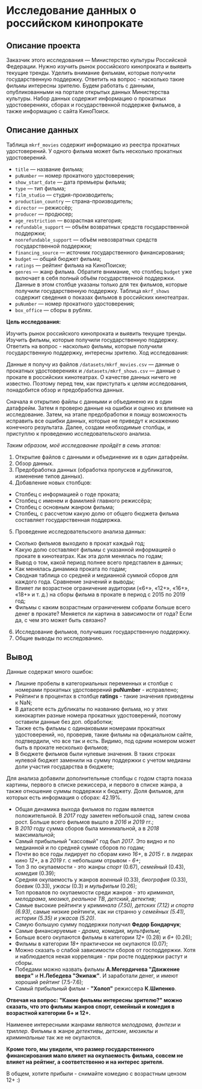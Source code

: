 # Исследование данных о российском кинопрокате
## Описание проекта

Заказчик этого исследования — Министерство культуры Российской Федерации. Нужно изучить рынок российского кинопроката и выявить текущие тренды. Уделить внимание фильмам, которые получили государственную поддержку. Ответить на вопрос - насколько такие фильмы интересны зрителю. Будем работать с данными, опубликованными на портале открытых данных Министерства культуры. Набор данных содержит информацию о прокатных удостоверениях, сборах и государственной поддержке фильмов, а также информацию с сайта КиноПоиск.

## Описание данных
Таблица `mkrf_movies` содержит информацию из реестра прокатных удостоверений. У одного фильма может быть несколько прокатных удостоверений. 
- `title` — название фильма;
- `puNumber` — номер прокатного удостоверения;
- `show_start_date` — дата премьеры фильма;
- `type` — тип фильма;
- `film_studio` — студия-производитель;
- `production_country` — страна-производитель;
- `director` — режиссёр;
- `producer` — продюсер;
- `age_restriction` — возрастная категория;
- `refundable_support` — объём возвратных средств государственной поддержки;
- `nonrefundable_support` — объём невозвратных средств государственной поддержки;
- `financing_source` — источник государственного финансирования;
- `budget` — общий бюджет фильма;
- `ratings` — рейтинг фильма на КиноПоиске;
- `genres` — жанр фильма.
Обратите внимание, что столбец `budget` уже включает в себя полный объём государственной поддержки. Данные в этом столбце указаны только для тех фильмов, которые получили государственную поддержку. 
Таблица `mkrf_shows` содержит сведения о показах фильмов в российских кинотеатрах.
- `puNumber` — номер прокатного удостоверения;
- `box_office` — сборы в рублях.

**Цель исследования:**

Изучить рынок российского кинопроката и выявить текущие тренды.
Изучить фильмы, которые получили государственную поддержку.
Ответить на вопрос - насколько фильмы, которые получили государственную поддержку, интересны зрителю.
Ход исследования:

Данные я получу из файлов `/datasets/mkrf_movies.csv` — данные о прокатных удостоверениях и `/datasets/mkrf_shows.csv` — данные о прокате в российских кинотеатрах. О качестве данных ничего не известно. Поэтому перед тем, как приступать к целям исследования, понадобится обзор и предобработка данных.

Сначала я открытию файлы с данными и объединеню их в один датафрейм. Затем я проверю данные на ошибки и оценю их влияние на исследование. Затем, на этапе предобработки я поищу возможность исправить все ошибки данных, которые не приведут к искажению конечного результата. Далее, создам необходимые столбцы, и приступлю к проведению исследовательского анализа.

*Таким образом, моё исследование пройдёт в семь этапов:*

1. Открытие файлов с данными и объединение их в один датафрейм.
2. Обзор данных.
3. Предобработка данных (обработка пропусков и дубликатов, изменение типов данных).
4. Добавление новых столбцов:
- Столбец с информацией о годе проката;
- Столбец с именем и фамилией главного режиссёра;
- Столбец с основным жанром фильма;
- Столбец, с рассчетом какую долю от общего бюджета фильма составляет государственная поддержка.
5. Проведение исследовательского анализа данных:
- Сколько фильмов выходило в прокат каждый год;
- Какую долю составляют фильмы с указанной информацией о прокате в кинотеатрах. Как эта доля менялась по годам;
- Вывод о том, какой период полнее всего представлен в данных;
- Как менялась динамика проката по годам;
- Сводная таблица со средней и медианной суммой сборов для каждого года. Сравнение значений и выводы;
- Влияет ли возрастное ограничение аудитории («6+», «12+», «16+», «18+» и т. д.) на сборы фильма в прокате в период с 2015 по 2019 год;
- Фильмы с каким возрастным ограничением собрали больше всего денег в прокате? Меняется ли картина в зависимости от года? Если да, с чем это может быть связано?
6. Исследование фильмов, получивших государственную поддержку.
7. Общие выводы по исследованию.

## Вывод
Данные содержат много ошибок:

- Лишние пробелы в категориальных переменных и столбце с номерами прокатных удостоверений **puNumber** - исправлено;
- Рейтинги в процентах в столбце **ratings** - такие значения приведены к NaN;
- В датасете есть дубликаты по названию фильма, но у этих кинокартин разные номера прокатных удостоверений, поэтому оставили данные без доп. обработки; 
- Также есть фильмы с одинаковыми номерами прокатных удостоверений, но, проверив, такие фильмы на официальном сайте, подтвердили, что все так и есть. Видимо, под одним номером может быть в прокате несколько фильмов; 
- В бюджете фильмов были нулевые значения. В таких строках нулевой бюджет заменили на сумму поддержки с учетом медианы доли участия государства в бюджете;


Для анализа добавили дополнительные столбцы с годом старта показа картины, первого в списке режиссера, и первого в списке жанра, а также отношение суммы поддержки к бюджету. Доля фильмов, для которых есть информация о сборах: 42.19%.


- Общая динамика выхода фильмов по годам является положительной. В *2017* году заметен небольшой спад, затем снова рост. Больше всего фильмов вышло в *2016* и *2019* гг.;
- В *2010* году сумма сборов была минимальной, а в *2018* максимальной;
- Самый прибыльный "кассовый" год был *2017*. Это видно и по медианной и по средней сумме сборов по годам;
- Почти во все годы лидирует по сборам кино *16+*, в *2015* г. в лидерах кино *12+*, а в *2019* г. с небольшим отрывом - *6+*; 
- Топ 3 по окупаемости - это жанры *спорт* (0.67), *семейный* (0.43), *комедия* (0.39);
- Средняя окупаемость у жанров *военный* (0.33), *биография* (0.33), *боевик* (0.33), *ужасы* (0.3) и *мульфильм* (0.26);
- Топ провалов по окупаемости среди жанров - это *криминал*, *мелодрама*, *мюзикл*, *реальное ТВ*, *детский*, *детектив*;
- Самые высокие рейтинги у *криминала (7.50), детских (7.12) и спорта (6.93)*, самые низкие рейтинги, как ни странно у *семейных (5.41), истории (5.35) и ужасов (5.20)*.
- Самую большую сумму поддержки получил **Федор Бондарчук**;
- Самые финансируемые - *драма, комедия, мультфильм*;
- Больше всего окупаются фильмы в категории *12+* (0.28) и *6+* (0.26);
- Фильмы в категории *18+* практически не окупаются (0.07);
- Можно сказать о слабой зависимости сборов от господдержки. Хотя и наблюдается некая корреляция - при росте поддержки растут и сборы.
- Победами можно назвать фильмы **А.Мегердичева "Движение вверх"** и **Н.Лебедева "Экипаж"**. И заработали денег, и имеют хороший рейтинг (7.5-7.6);
- Самый прибыльный фильм - **"Холоп"** режиссера **К.Шипенко**.

**Отвечая на вопрос: "Какие фильмы интересны зрителю?" можно сказать, что это фильмы жанров спорт, семейный и комедия в возрастной категории 6+ и 12+.**

Наименее интересными жанрами являются *мелодрама, фэнтези* и *триллер*. Фильмы в жанре *детективы, детские, мюзиклы* и *криминальные* так же не окупаются.

**Кроме того, мы увидели, что размер государственного финансирования мало влияет на окупаемость фильма, совсем не влияет на рейтинг, а соответственно и на интерес зрителя.**

В общем, хотите прибыли - снимайте комедию с возрастным цензом 12+ :)
